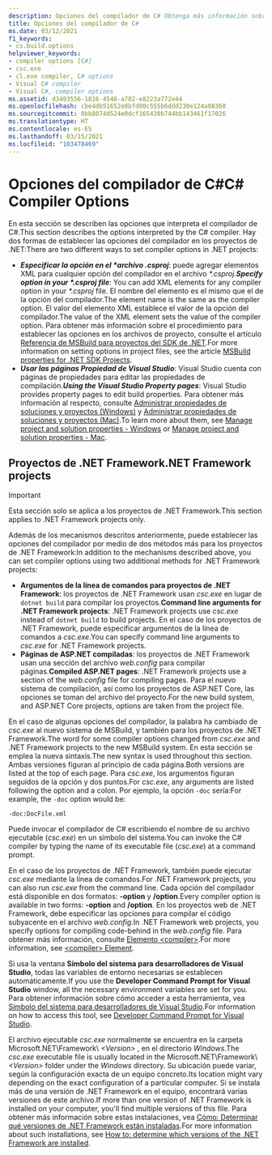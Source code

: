 ```yaml
---
description: Opciones del compilador de C# Obtenga más información sobre las opciones que controlan el comportamiento del compilador de C#.
title: Opciones del compilador de C#
ms.date: 03/12/2021
f1_keywords:
- cs.build.options
helpviewer_keywords:
- compiler options [C#]
- csc.exe
- cl.exe compiler, C# options
- Visual C# compiler
- Visual C#, compiler options
ms.assetid: d3403556-1816-4546-a782-e8223a772e44
ms.openlocfilehash: cbe4db51652e8bfd00c555b6ddd230e124a08360
ms.sourcegitcommit: 0bb8074d524e0dcf165430b744bb143461f17026
ms.translationtype: HT
ms.contentlocale: es-ES
ms.lasthandoff: 03/15/2021
ms.locfileid: "103478469"
---
```

# <a name="c-compiler-options"></a><span data-ttu-id="b9007-104">Opciones del compilador de C#</span><span class="sxs-lookup"><span data-stu-id="b9007-104">C# Compiler Options</span></span>

<span data-ttu-id="b9007-105">En esta sección se describen las opciones que interpreta el compilador de C#.</span><span class="sxs-lookup"><span data-stu-id="b9007-105">This section describes the options interpreted by the C# compiler.</span></span> <span data-ttu-id="b9007-106">Hay dos formas de establecer las opciones del compilador en los proyectos de .NET:</span><span class="sxs-lookup"><span data-stu-id="b9007-106">There are two different ways to set compiler options in .NET projects:</span></span>

- <span data-ttu-id="b9007-107">***Especificar la opción en el \*archivo .csproj***: puede agregar elementos XML para cualquier opción del compilador en el archivo *\*.csproj*.</span><span class="sxs-lookup"><span data-stu-id="b9007-107">***Specify option in your \*.csproj file***: You can add XML elements for any compiler option in your *\*.csproj* file.</span></span> <span data-ttu-id="b9007-108">El nombre del elemento es el mismo que el de la opción del compilador.</span><span class="sxs-lookup"><span data-stu-id="b9007-108">The element name is the same as the compiler option.</span></span> <span data-ttu-id="b9007-109">El valor del elemento XML establece el valor de la opción del compilador.</span><span class="sxs-lookup"><span data-stu-id="b9007-109">The value of the XML element sets the value of the compiler option.</span></span> <span data-ttu-id="b9007-110">Para obtener más información sobre el procedimiento para establecer las opciones en los archivos de proyecto, consulte el artículo [Referencia de MSBuild para proyectos del SDK de .NET](../../../core/project-sdk/msbuild-props.md).</span><span class="sxs-lookup"><span data-stu-id="b9007-110">For more information on setting options in project files, see the article [MSBuild properties for .NET SDK Projects](../../../core/project-sdk/msbuild-props.md).</span></span>
- <span data-ttu-id="b9007-111">***Usar las páginas Propiedad de Visual Studio***: Visual Studio cuenta con páginas de propiedades para editar las propiedades de compilación.</span><span class="sxs-lookup"><span data-stu-id="b9007-111">***Using the Visual Studio Property pages***: Visual Studio provides property pages to edit build properties.</span></span> <span data-ttu-id="b9007-112">Para obtener más información al respecto, consulte [Administrar propiedades de soluciones y proyectos (Windows)](/visualstudio/ide/managing-project-and-solution-properties#c-visual-basic-and-f-projects) y [Administrar propiedades de soluciones y proyectos (Mac)](/visualstudio/mac/managing-solutions-and-project-properties).</span><span class="sxs-lookup"><span data-stu-id="b9007-112">To learn more about them, see [Manage project and solution properties - Windows](/visualstudio/ide/managing-project-and-solution-properties#c-visual-basic-and-f-projects) or [Manage project and solution properties - Mac](/visualstudio/mac/managing-solutions-and-project-properties).</span></span>

## <a name="net-framework-projects"></a><span data-ttu-id="b9007-113">Proyectos de .NET Framework</span><span class="sxs-lookup"><span data-stu-id="b9007-113">.NET Framework projects</span></span>

> [!IMPORTANT]
> <span data-ttu-id="b9007-114">Esta sección solo se aplica a los proyectos de .NET Framework.</span><span class="sxs-lookup"><span data-stu-id="b9007-114">This section applies to .NET Framework projects only.</span></span>

<span data-ttu-id="b9007-115">Además de los mecanismos descritos anteriormente, puede establecer las opciones del compilador por medio de dos métodos más para los proyectos de .NET Framework:</span><span class="sxs-lookup"><span data-stu-id="b9007-115">In addition to the mechanisms described above, you can set compiler options using two additional methods for .NET Framework projects:</span></span>

- <span data-ttu-id="b9007-116">**Argumentos de la línea de comandos para proyectos de .NET Framework**: los proyectos de .NET Framework usan *csc.exe* en lugar de `dotnet build` para compilar los proyectos.</span><span class="sxs-lookup"><span data-stu-id="b9007-116">**Command line arguments for .NET Framework projects**: .NET Framework projects use *csc.exe* instead of `dotnet build` to build projects.</span></span> <span data-ttu-id="b9007-117">En el caso de los proyectos de .NET Framework, puede especificar argumentos de la línea de comandos a *csc.exe*.</span><span class="sxs-lookup"><span data-stu-id="b9007-117">You can specify command line arguments to *csc.exe* for .NET Framework projects.</span></span>
- <span data-ttu-id="b9007-118">**Páginas de ASP.NET compiladas**: los proyectos de .NET Framework usan una sección del archivo *web.config* para compilar páginas.</span><span class="sxs-lookup"><span data-stu-id="b9007-118">**Compiled ASP.NET pages**: .NET Framework projects use a section of the *web.config* file for compiling pages.</span></span> <span data-ttu-id="b9007-119">Para el nuevo sistema de compilación, así como los proyectos de ASP.NET Core, las opciones se toman del archivo del proyecto.</span><span class="sxs-lookup"><span data-stu-id="b9007-119">For the new build system, and ASP.NET Core projects, options are taken from the project file.</span></span>

<span data-ttu-id="b9007-120">En el caso de algunas opciones del compilador, la palabra ha cambiado de *csc.exe* al nuevo sistema de MSBuild, y también para los proyectos de .NET Framework.</span><span class="sxs-lookup"><span data-stu-id="b9007-120">The word for some compiler options changed from *csc.exe* and .NET Framework projects to the new MSBuild system.</span></span> <span data-ttu-id="b9007-121">En esta sección se emplea la nueva sintaxis.</span><span class="sxs-lookup"><span data-stu-id="b9007-121">The new syntax is used throughout this section.</span></span> <span data-ttu-id="b9007-122">Ambas versiones figuran al principio de cada página.</span><span class="sxs-lookup"><span data-stu-id="b9007-122">Both versions are listed at the top of each page.</span></span> <span data-ttu-id="b9007-123">Para *csc.exe*, los argumentos figuran seguidos de la opción y dos puntos.</span><span class="sxs-lookup"><span data-stu-id="b9007-123">For *csc.exe*, any arguments are listed following the option and a colon.</span></span> <span data-ttu-id="b9007-124">Por ejemplo, la opción `-doc` sería:</span><span class="sxs-lookup"><span data-stu-id="b9007-124">For example, the `-doc` option would be:</span></span>

```console
-doc:DocFile.xml
```

<span data-ttu-id="b9007-125">Puede invocar el compilador de C# escribiendo el nombre de su archivo ejecutable (*csc.exe*) en un símbolo del sistema.</span><span class="sxs-lookup"><span data-stu-id="b9007-125">You can invoke the C# compiler by typing the name of its executable file (*csc.exe*) at a command prompt.</span></span>

<span data-ttu-id="b9007-126">En el caso de los proyectos de .NET Framework, también puede ejecutar *csc.exe* mediante la línea de comandos.</span><span class="sxs-lookup"><span data-stu-id="b9007-126">For .NET Framework projects, you can also run *csc.exe* from the command line.</span></span> <span data-ttu-id="b9007-127">Cada opción del compilador está disponible en dos formatos: **-option** y **/option**.</span><span class="sxs-lookup"><span data-stu-id="b9007-127">Every compiler option is available in two forms: **-option** and **/option**.</span></span> <span data-ttu-id="b9007-128">En los proyectos web de .NET Framework, debe especificar las opciones para compilar el código subyacente en el archivo *web.config*.</span><span class="sxs-lookup"><span data-stu-id="b9007-128">In .NET Framework web projects, you specify options for compiling code-behind in the *web.config* file.</span></span> <span data-ttu-id="b9007-129">Para obtener más información, consulte [Elemento \<compiler>](../../../framework/configure-apps/file-schema/compiler/compiler-element.md).</span><span class="sxs-lookup"><span data-stu-id="b9007-129">For more information, see [\<compiler> Element](../../../framework/configure-apps/file-schema/compiler/compiler-element.md).</span></span>

<span data-ttu-id="b9007-130">Si usa la ventana **Símbolo del sistema para desarrolladores de Visual Studio**, todas las variables de entorno necesarias se establecen automáticamente.</span><span class="sxs-lookup"><span data-stu-id="b9007-130">If you use the **Developer Command Prompt for Visual Studio** window, all the necessary environment variables are set for you.</span></span> <span data-ttu-id="b9007-131">Para obtener información sobre cómo acceder a esta herramienta, vea [Símbolo del sistema para desarrolladores de Visual Studio](../../../framework/tools/developer-command-prompt-for-vs.md).</span><span class="sxs-lookup"><span data-stu-id="b9007-131">For information on how to access this tool, see [Developer Command Prompt for Visual Studio](../../../framework/tools/developer-command-prompt-for-vs.md).</span></span>

<span data-ttu-id="b9007-132">El archivo ejecutable *csc.exe* normalmente se encuentra en la carpeta Microsoft.NET\Framework\\ *\<Version>* , en el directorio *Windows*.</span><span class="sxs-lookup"><span data-stu-id="b9007-132">The *csc.exe* executable file is usually located in the Microsoft.NET\Framework\\*\<Version>* folder under the *Windows* directory.</span></span> <span data-ttu-id="b9007-133">Su ubicación puede variar, según la configuración exacta de un equipo concreto.</span><span class="sxs-lookup"><span data-stu-id="b9007-133">Its location might vary depending on the exact configuration of a particular computer.</span></span> <span data-ttu-id="b9007-134">Si se instala más de una versión de .NET Framework en el equipo, encontrará varias versiones de este archivo.</span><span class="sxs-lookup"><span data-stu-id="b9007-134">If more than one version of .NET Framework is installed on your computer, you'll find multiple versions of this file.</span></span> <span data-ttu-id="b9007-135">Para obtener más información sobre estas instalaciones, vea [Cómo: Determinar qué versiones de .NET Framework están instaladas](../../../framework/migration-guide/how-to-determine-which-versions-are-installed.md).</span><span class="sxs-lookup"><span data-stu-id="b9007-135">For more information about such installations, see [How to: determine which versions of the .NET Framework are installed](../../../framework/migration-guide/how-to-determine-which-versions-are-installed.md).</span></span>
